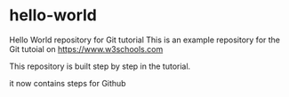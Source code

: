 # hello-world
Hello World repository for Git tutorial
This is an example repository for the Git tutoial on https://www.w3schools.com

This repository is built step by step in the tutorial.

it now contains steps for Github
